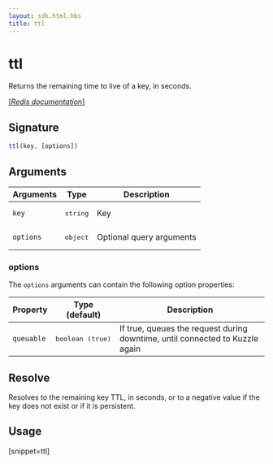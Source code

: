 ```yaml
---
layout: sdk.html.hbs
title: ttl
---
```


# ttl

Returns the remaining time to live of a key, in seconds.

[[_Redis documentation_]](https://redis.io/commands/ttl)


## Signature

```js
ttl(key, [options])
```

## Arguments

| Arguments    | Type    | Description |
|--------------|---------|-------------|
| `key` | <pre>string</pre> | Key |
| ``options`` | <pre>object</pre> | Optional query arguments |

### options

The `options` arguments can contain the following option properties:

| Property   | Type (default)   | Description                       |
| ---------- | ------- | --------------------------------- |
| `queuable` | <pre>boolean (true)</pre> | If true, queues the request during downtime, until connected to Kuzzle again |

## Resolve

Resolves to the remaining key TTL, in seconds, or to a negative value if the key does not exist or if it is persistent.

## Usage

[snippet=ttl]
